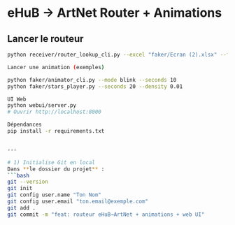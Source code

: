 # eHuB → ArtNet Router + Animations

## Lancer le routeur
```bash
python receiver/router_lookup_cli.py --excel "faker/Ecran (2).xlsx" --fps 40

Lancer une animation (exemples)

python faker/animator_cli.py --mode blink --seconds 10
python faker/stars_player.py --seconds 20 --density 0.01

UI Web
python webui/server.py
# Ouvrir http://localhost:8000

Dépendances
pip install -r requirements.txt


---

# 1) Initialise Git en local
Dans **le dossier du projet** :
```bash
git --version
git init
git config user.name "Ton Nom"
git config user.email "ton.email@exemple.com"
git add .
git commit -m "feat: routeur eHuB→ArtNet + animations + web UI"

